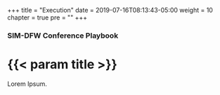 +++
title = "Execution"
date = 2019-07-16T08:13:43-05:00
weight = 10
chapter = true
pre = ""
+++

### SIM-DFW Conference Playbook

# {{< param title >}}

Lorem Ipsum.
